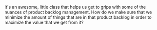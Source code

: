 It's an awesome, little class that helps us get to grips with some of the nuances of product backlog management. How do we make sure that we minimize the amount of things that are in that product backlog in order to maximize the value that we get from it?